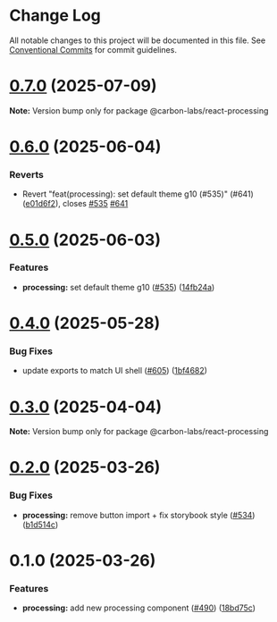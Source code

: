 # Change Log

All notable changes to this project will be documented in this file.
See [Conventional Commits](https://conventionalcommits.org) for commit guidelines.

# [0.7.0](https://github.com/carbon-design-system/carbon-labs/compare/@carbon-labs/react-processing@0.6.0...@carbon-labs/react-processing@0.7.0) (2025-07-09)

**Note:** Version bump only for package @carbon-labs/react-processing





# [0.6.0](https://github.com/carbon-design-system/carbon-labs/compare/@carbon-labs/react-processing@0.5.0...@carbon-labs/react-processing@0.6.0) (2025-06-04)


### Reverts

* Revert "feat(processing): set default theme g10 (#535)" (#641) ([e01d6f2](https://github.com/carbon-design-system/carbon-labs/commit/e01d6f2a35fa553cdf9ac020938cfa21e84d5ca5)), closes [#535](https://github.com/carbon-design-system/carbon-labs/issues/535) [#641](https://github.com/carbon-design-system/carbon-labs/issues/641)





# [0.5.0](https://github.com/carbon-design-system/carbon-labs/compare/@carbon-labs/react-processing@0.4.0...@carbon-labs/react-processing@0.5.0) (2025-06-03)


### Features

* **processing:** set default theme g10 ([#535](https://github.com/carbon-design-system/carbon-labs/issues/535)) ([14fb24a](https://github.com/carbon-design-system/carbon-labs/commit/14fb24a6818e124df9afeb9cb1ddb2a0b8dcfebb))





# [0.4.0](https://github.com/carbon-design-system/carbon-labs/compare/@carbon-labs/react-processing@0.3.0...@carbon-labs/react-processing@0.4.0) (2025-05-28)


### Bug Fixes

* update exports to match UI shell ([#605](https://github.com/carbon-design-system/carbon-labs/issues/605)) ([1bf4682](https://github.com/carbon-design-system/carbon-labs/commit/1bf46822620b44cc1ad9ce58913bf26e9c3a2ca1))





# [0.3.0](https://github.com/carbon-design-system/carbon-labs/compare/@carbon-labs/react-processing@0.2.0...@carbon-labs/react-processing@0.3.0) (2025-04-04)

**Note:** Version bump only for package @carbon-labs/react-processing





# [0.2.0](https://github.com/carbon-design-system/carbon-labs/compare/@carbon-labs/react-processing@0.1.0...@carbon-labs/react-processing@0.2.0) (2025-03-26)


### Bug Fixes

* **processing:** remove button import + fix storybook style ([#534](https://github.com/carbon-design-system/carbon-labs/issues/534)) ([b1d514c](https://github.com/carbon-design-system/carbon-labs/commit/b1d514c1181eeb4442848e5a036b0db27f9b3899))





# 0.1.0 (2025-03-26)


### Features

* **processing:** add new processing component ([#490](https://github.com/carbon-design-system/carbon-labs/issues/490)) ([18bd75c](https://github.com/carbon-design-system/carbon-labs/commit/18bd75c0751eae30bab9d965715302c05213234c))
